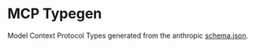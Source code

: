 # MCP Typegen
Model Context Protocol Types generated from the anthropic [schema.json](https://github.com/modelcontextprotocol/specification/blob/main/schema/schema.json).
